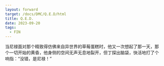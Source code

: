 ```yaml
---
layout: forward
target: /docs/DMC/Q.E.D/html
title: Q.E.D.
date: 2023-09-20
tags: 
  - FIN
---
```


当尼禄面对那个精致得仿佛来自异世界的草莓蛋糕时，他又一次想起了那一天，那个一切开始的黄昏，他身侧的空间无声无息地裂开，但丁探出脑袋，快活地打了个响指：“没错，是尼禄！”
